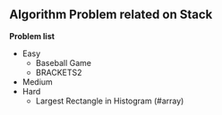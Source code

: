 ## Algorithm Problem related on Stack

**Problem list**
* Easy
	* Baseball Game
	* BRACKETS2
* Medium
* Hard
	* Largest Rectangle in Histogram (\#array)